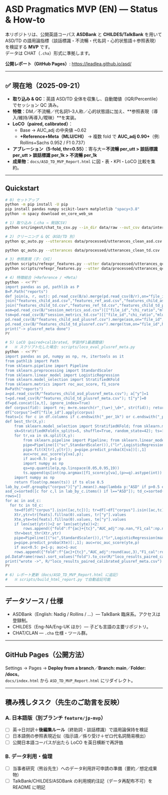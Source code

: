 # ASD Pragmatics MVP (EN) — Status & How-to

本リポジトリは、公開英語コーパス **ASDBank** と **CHILDES/TalkBank** を用いて  
ASD/TD の語用論指標（談話標識・不流暢・代名詞・心的状態語＋参照表現）を検証する **MVP** です。  
データは CHAT（`.cha`）形式に準拠します。

**公開レポート（GitHub Pages）**: https://leadlea.github.io/asd/

---

## ✅ 現在地（2025-09-21）
- **取り込み & QC**：英語 ASD/TD 全体を収集し、自動閾値（IQR/Percentile）でセッション QC 済み。
- **特徴**：DM／不流暢／代名詞1–3人称／心的状態語に加え、**参照表現（導入/維持/再導入/曖昧）**を実装。
- **LoCO（paired, calibrated）**：
  - Base → AUC_adj の中央値 ~0.62
  - **+Reference+Meta（MLU/CHI）** → 複数 fold で **AUC_adj 0.90+**（例: Rollins+Sachs 0.952 / F1 0.737）
- **アブレーション（5-fold, thr=0.55）**：寄与大＝**不流暢 per_utt > 談話標識 per_utt > 談話標識 per_1k > 不流暢 per_1k**  
- **成果物**：`docs/ASD_TD_MVP_Report.html` に図・表・KPI・LoCO 比較を集約。

---

## Quickstart

```bash
# 0) セットアップ
python -m pip install -U pip
pip install pandas numpy scikit-learn matplotlib "spacy<3.8"
python -m spacy download en_core_web_sm

# 1) 取り込み（.cha → 発話CSV）
python src/ingest/chat_to_csv.py --in_dir data/raw --out_csv data/interim/utterances.csv

# 2) クリーニング & QC（ASD/TD 別）
python qc_auto.py --utterances data/processed/utterances_clean_asd.csv   --out_csv data/processed/utterances_qc_asd.csv   --out_metrics reports/session_metrics_asd.csv   --out_speaker reports/speaker_metrics_asd.csv   --save_thresholds reports/qc_auto_thresholds_asd.json

python qc_auto.py --utterances data/processed/utterances_clean_td.csv   --out_csv data/processed/utterances_qc_td.csv   --out_metrics reports/session_metrics_td.csv   --out_speaker reports/speaker_metrics_td.csv   --save_thresholds reports/qc_auto_thresholds_td.json

# 3) 参照表現（子: CHI）
python scripts/refexpr_features.py --utter data/processed/utterances_qc_asd.csv --out reports/features_ref_asd.csv
python scripts/refexpr_features.py --utter data/processed/utterances_qc_td.csv  --out reports/features_ref_td.csv

# 4) 特徴結合（+Reference / +Meta）
python - <<'PY'
import pandas as pd, pathlib as P
B=P.Path("reports")
def join(a, r, out): pd.read_csv(B/a).merge(pd.read_csv(B/r),on="file_id",how="left").to_csv(B/out, index=False)
join("features_child_asd.csv","features_ref_asd.csv","features_child_asd_plusref.csv")
join("features_child_td.csv","features_ref_td.csv","features_child_td_plusref.csv")
asm=pd.read_csv(B/"session_metrics_asd.csv")[["file_id","chi_ratio","mlu_child","mlu_adult"]]
tsm=pd.read_csv(B/"session_metrics_td.csv")[["file_id","chi_ratio","mlu_child","mlu_adult"]]
pd.read_csv(B/"features_child_asd_plusref.csv").merge(asm,on="file_id",how="left").to_csv(B/"features_child_asd_plusref_meta.csv",index=False)
pd.read_csv(B/"features_child_td_plusref.csv").merge(tsm,on="file_id",how="left").to_csv(B/"features_child_td_plusref_meta.csv",index=False)
print("-> plusref_meta done")
PY

# 5) LoCO（paired+calibrated, 学習内F1最適閾値）
#   ※ スクリプト化した場合: scripts/loco_eval_plusref_meta.py
python - <<'PY'
import pandas as pd, numpy as np, re, itertools as it
from pathlib import Path
from sklearn.pipeline import Pipeline
from sklearn.preprocessing import StandardScaler
from sklearn.linear_model import LogisticRegression
from sklearn.model_selection import StratifiedKFold
from sklearn.metrics import roc_auc_score, f1_score
R=Path("reports")
a=pd.read_csv(R/"features_child_asd_plusref_meta.csv"); a["y"]=1
t=pd.read_csv(R/"features_child_td_plusref_meta.csv"); t["y"]=0
df=pd.concat([a,t], ignore_index=True)
def corpus(fid): import re; m=re.search(r"_(\w+)_\d+", str(fid)); return m.group(1) if m else "UNK"
df["corpus"]=df["file_id"].apply(corpus)
feats=[c for c in df.columns if c.endswith("_per_1k") or c.endswith("_per_utt") or c in ("chi_ratio","mlu_child","mlu_adult")]
def best_thr(X,y):
    from sklearn.model_selection import StratifiedKFold; from sklearn.metrics import f1_score, roc_auc_score
    sk=StratifiedKFold(n_splits=5, shuffle=True, random_state=42); ts=[]
    for tr,va in sk.split(X,y):
        from sklearn.pipeline import Pipeline; from sklearn.linear_model import LogisticRegression; from sklearn.preprocessing import StandardScaler
        pipe=Pipeline([("sc",StandardScaler()),("lr",LogisticRegression(max_iter=800,class_weight="balanced"))])
        pipe.fit(X[tr],y[tr]); p=pipe.predict_proba(X[va])[:,1]
        auc=roc_auc_score(y[va],p); 
        if auc<0.5: p=1-p
        import numpy as np
        qs=np.quantile(p,np.linspace(0.05,0.95,19))
        ts.append(qs[int(np.argmax([f1_score(y[va],(p>=q).astype(int)) for q in qs]))])
    import numpy as np
    return float(np.mean(ts)) if ts else 0.5
lab_by_c=df.groupby("corpus")["y"].mean().map(lambda p:"ASD" if p>0.5 else "TD")
asd_c=sorted([c for c,l in lab_by_c.items() if l=="ASD"]); td_c=sorted([c for c,l in lab_by_c.items() if l=="TD"])
rows=[]
for ac in asd_c:
  for tc in td_c:
    te=df[df["corpus"].isin([ac,tc])]; tr=df[~df["corpus"].isin([ac,tc])]
    Xtr,ytr=tr[feats].fillna(0).values, tr["y"].values
    Xte,yte=te[feats].fillna(0).values, te["y"].values
    if len(set(ytr))<2 or len(set(yte))<2:
        rows.append({"fold":f"{ac}+{tc}","AUC_adj":np.nan,"F1_cal":np.nan,"thr":np.nan,"note":"imbalance"}); continue
    thr=best_thr(Xtr,ytr)
    pipe=Pipeline([("sc",StandardScaler()),("lr",LogisticRegression(max_iter=800,class_weight="balanced"))]).fit(Xtr,ytr)
    p=pipe.predict_proba(Xte)[:,1]; auc=roc_auc_score(yte,p)
    if auc<0.5: p=1-p; auc=1-auc
    rows.append({"fold":f"{ac}+{tc}","AUC_adj":round(auc,3),"F1_cal":round(f1_score(yte,(p>=thr).astype(int)),3),"thr":round(thr,3)})
pd.DataFrame(rows).sort_values("fold").to_csv(R/"loco_results_paired_calibrated_plusref_meta.csv", index=False)
print("wrote ->", R/"loco_results_paired_calibrated_plusref_meta.csv")
PY

# 6) レポート更新（docs/ASD_TD_MVP_Report.html に追記）
#   ※ scripts/build_html_report.py で自動追記可能
```

---

## データソース / 仕様
- ASDBank（English: Nadig / Rollins / …）— TalkBank 臨床系。アクセスは登録制。  
- CHILDES（Eng-NA/Eng-UK ほか）— 子ども言語の主要リポジトリ。  
- CHAT/CLAN — `.cha` 仕様・ツール群。

---

## GitHub Pages（公開方法）
Settings → Pages → **Deploy from a branch**／**Branch: main**／**Folder: /docs**。  
`docs/index.html` から `ASD_TD_MVP_Report.html` にリダイレクト。

---

## 積み残しタスク（先生のご助言を反映）

### A. 日本語版（別ブランチ `feature/jp-mvp`）
- [ ] 英→日対訳＋**後編集ルール**（終助詞・談話標識）で語用論保持を検証
- [ ] 日本語側の参照表現近似（指示語／係り受け＋ゼロ代名詞簡易検出）
- [ ] 公開日本語コーパスが出たら LoCO を英日横断で再評価

### B. データ利用・倫理
- [ ] 当事者研究（熊谷先生）へのデータ利用許可申請の準備（要約／想定成果物）
- [ ] TalkBank/CHILDES/ASDBank の利用規約注記（データ再配布不可）を README に明記
